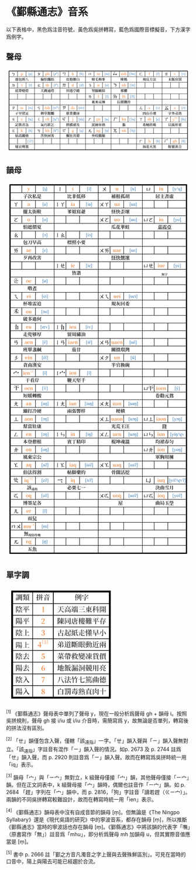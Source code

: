 # 《鄞縣通志》音系

以下表格中，黑色爲注音符號，黃色爲吳拼轉寫，藍色爲國際音標擬音，下方漢字爲例字。

## 聲母

<img src='https://raw.githubusercontent.com/ionkaon/data/master/assets/《鄞縣通志》聲母.png' alt='《鄞縣通志》聲母' width='900px' />

## 韻母

<img src='https://raw.githubusercontent.com/ionkaon/data/master/assets/《鄞縣通志》韻母.png' alt='《鄞縣通志》韻母' width='650px' />

## 單字調

<img src='https://raw.githubusercontent.com/ionkaon/data/master/assets/《鄞縣通志》單字調.png' alt='《鄞縣通志》單字調' width='300px' />

<sup>\[1\]</sup> 《鄞縣通志》聲母表中單列了聲母 y，現在一般分析爲聲母 gh + 韻母 i。按照吳拼規則，聲母 gh 接 i/iu 或 i/iu 介音時，需簡寫爲 y，故無論是否單列，轉寫後的拼法沒有區別。

<sup>\[2\]</sup> 「ㄝ」韻僅包含入聲，僅轄「該<sub>遠指</sub>」一字。「ㄝ」韻入聲與「ㄧ」韻入聲無對立。「該<sub>遠指</sub>」字註音有混作「ㄧ」韻入聲的情況。如p. 2673 及 p. 2744 註爲「ㄝ」韻入聲，而 p. 2920 則註音爲「ㄧ」韻入聲。故而在轉寫爲吳拼時統一用「iq」表示。

<sup>\[3\]</sup> 韻母「宀」與「ㄧ宀」無對立，k 組聲母僅接「宀」韻，其他聲母僅接「ㄧ宀」韻。但在正文詞表中，k 組聲母接「宀」韻時，偶爾也註音作「ㄧ宀」韻。如 p. 2684 「趕」字列在「宀」韻中，而 p. 2816，「狗」字註音「讀若趕（ㄍㄧ宀）」。兩韻的不同吳拼轉寫較難設計，故而在轉寫時統一用「ien」表示。

<sup>\[4\]</sup> 《鄞縣通志》韻母表中沒有自成音節的韻母 \[m̩\]。但無論是《The Ningpo Syllabary》還是《現代吳語的研究》中的寧波音系，都存在韻母 \[m̩\]，所以推斷《鄞縣通志》當時的寧波話也存在韻母 \[m̩\]。《鄞縣通志》中將該韻的代表字「嘸」（原書寫作「無」）註音爲「mhu」，即分析爲聲母 mh 加韻母 u，但其實際音值應當是 \[m̩\]。

<sup>\[5\]</sup> 書中 p. 2666 註「鄞之方音凡濁音之字上聲與去聲殊鮮區別」。可見在當時的口音中，陽上與陽去可能已經趨於合流。

